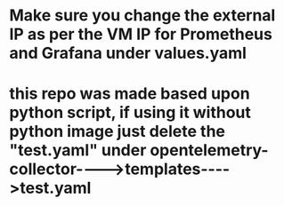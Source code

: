 # Make sure you change the external IP as per the VM IP for Prometheus and Grafana under values.yaml


# this repo was made based upon python script, if using it without python image just delete the "test.yaml" under opentelemetry-collector---->templates---->test.yaml
